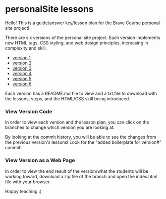 # personalSite lessons

Hello! This is a guide/answer key/lesson plan for the Brave Course personal site project!

There are six versions of the personal site project. Each version implements new HTML tags, CSS styling, and web design principles, increasing in complexity and skill.

- [version 1](https://github.com/bravecourse/personalSite/tree/version1)
- [version 2](https://github.com/bravecourse/personalSite/tree/version2)
- [version 3](https://github.com/bravecourse/personalSite/tree/version3)
- [version 4](https://github.com/bravecourse/personalSite/tree/version4)
- [version 5](https://github.com/bravecourse/personalSite/tree/version5)
- [version 6](https://github.com/bravecourse/personalSite/tree/version6)

Each version has a README.md file to view and a txt.file to download with the lessons, steps, and the HTML/CSS skill being introduced.

### View Version Code
In order to view each version and the lesson plan, you can click on the branches to change which version you are looking at.

By looking at the commit history, you will be able to see the changes from the previous version's lessons! Look for the "added boilerplate for version#" commit!

### View Version as a Web Page
In order to view the end result of the version/what the students will be working toward, download a zip file of the branch and open the index.html file with your browser.



Happy teaching :)
